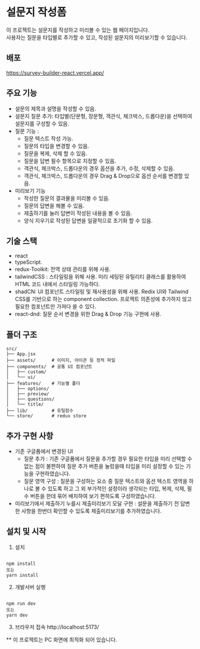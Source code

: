 # 설문지 작성폼

이 프로젝트는 설문지를 작성하고 미리볼 수 있는 웹 페이지입니다. <br/>
사용자는 질문을 타입별로 추가할 수 있고, 작성된 설문지의 미리보기할 수 있습니다.

## 배포

https://survey-builder-react.vercel.app/

## 주요 기능

- 설문의 제목과 설명을 작성할 수 있음.
- 설문지 질문 추가: 타입별(단문형, 장문형, 객관식, 체크박스, 드롭다운)을 선택하여 설문지를 구성할 수 있음.
- 질문 기능 :
  - 질문 텍스트 작성 가능.
  - 질문의 타입을 변경할 수 있음.
  - 질문을 복제, 삭제 할 수 있음.
  - 질문을 답변 필수 항목으로 지정할 수 있음.
  - 객관식, 체크박스, 드롭다운의 경우 옵션을 추가, 수정, 삭제할 수 있음.
  - 객관식, 체크박스, 드롭다운의 경우 Drag & Drop으로 옵션 순서를 변경할 있음.
- 미리보기 기능
  - 작성한 질문의 결과물을 미리볼 수 있음.
  - 질문의 답변을 해볼 수 있음.
  - 제출하기를 눌러 답변이 작성된 내용을 볼 수 있음.
  - 양식 지우기로 작성된 답변을 일괄적으로 초기화 할 수 있음.

## 기술 스택

- react
- typeScript.
- redux-Toolkit: 전역 상태 관리를 위해 사용.
- tailwindCSS : 스타일링을 위해 사용. 미리 세팅된 유틸리티 클래스를 활용하여 HTML 코드 내에서 스타일링 가능하다.
- shadCN: UI 컴포넌트 스타일링 및 재사용성을 위해 사용. Redix UI와 Tailwind CSS를 기반으로 하는 component collection. 프로젝트 의존성에 추가하지 않고 필요한 컴포넌트만 가져다 쓸 수 있다.
- react-dnd: 질문 순서 변경을 위한 Drag & Drop 기능 구현에 사용.

## 폴더 구조

```
src/
├── App.jsx
├── assets/      # 이미지, 아이콘 등 정적 파일
├── components/  # 공통 UI 컴포넌트
│   ├── custom/
│   └── ui/
├── features/    # 기능별 폴더
│   ├── options/
│   ├── preview/
│   ├── questions/
│   └── title/
├── lib/         # 유틸함수
└── store/       # redux store

```

## 추가 구현 사항

- 기존 구글폼에서 변경된 UI
  - 질문 추가 : 기존 구글폼에서 질문을 추가할 경우 필요한 타입을 미리 선택할 수 없는 점이 불편하여 질문 추가 버튼을 눌렀을때 타입을 미리 설정할 수 있는 기능을 구현하였습니다.
  - 질문 영역 구성 : 질문을 구성하는 요소 중 질문 텍스트와 옵션 텍스트 영역을 하나로 볼 수 있도록 하고 그 외 부가적인 설정이라 생각되는 타입, 복제, 삭제, 필수 버튼을 한데 묶어 배치하여 보기 편하도록 구성하였습니다.
- 미리보기에서 제출하기 누를시 제출미리보기 모달 구현 : 설문을 제출하기 전 답변한 사항을 한번더 확인할 수 있도록 제출미리보기를 추가하였습니다.

## 설치 및 시작

1.  설치

```

npm install
또는
yarn install

```

2.  개발서버 실행

```

npm run dev
또는
yarn dev

```

3. 브라우저 접속
   http://localhost:5173/

\*\* 이 프로젝트는 PC 화면에 최적화 되어 있습니다.
